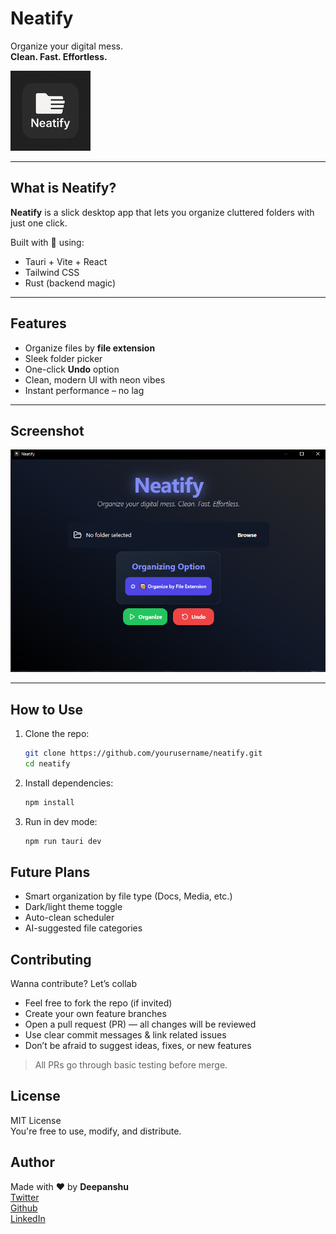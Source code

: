 #  Neatify

Organize your digital mess.  
**Clean. Fast. Effortless.**

![Neatify UI](https://github.com/Deepanshu0211/Neatify/blob/main/src-tauri/icons/128x128.png)

---

##  What is Neatify?

**Neatify** is a slick desktop app that lets you organize cluttered folders with just one click.

Built with 💖 using:

-  Tauri + Vite + React
-  Tailwind CSS
-  Rust (backend magic)

---

##  Features

-  Organize files by **file extension**
-  Sleek folder picker
- One-click **Undo** option
-  Clean, modern UI with neon vibes
-  Instant performance – no lag

---

##  Screenshot



![App Screenshot](https://github.com/Deepanshu0211/Neatify/blob/main/src/assets/ss1.png)

---

##  How to Use

1. Clone the repo:
   ```bash
   git clone https://github.com/yourusername/neatify.git
   cd neatify
2. Install dependencies:
   ```bash 
   npm install
3. Run in dev mode:
    ```bash
    npm run tauri dev
##  Future Plans
- Smart organization by file type (Docs, Media, etc.)
- Dark/light theme toggle
- Auto-clean scheduler
- AI-suggested file categories

## Contributing
Wanna contribute? Let’s collab

- Feel free to fork the repo (if invited)
- Create your own feature branches
- Open a pull request (PR) — all changes will be reviewed
- Use clear commit messages & link related issues
- Don’t be afraid to suggest ideas, fixes, or new features

>  All PRs go through basic testing before merge.
##  License
MIT License<br>
You're free to use, modify, and distribute.

## Author
Made with ❤️ by <b>Deepanshu </b> <br>
 [Twitter](https://x.com/V3Deepanshu)<br>
[Github](https://github.com/Deepanshu0211)<br>
[LinkedIn](https://www.linkedin.com/in/deepanshuyad/)<br>


